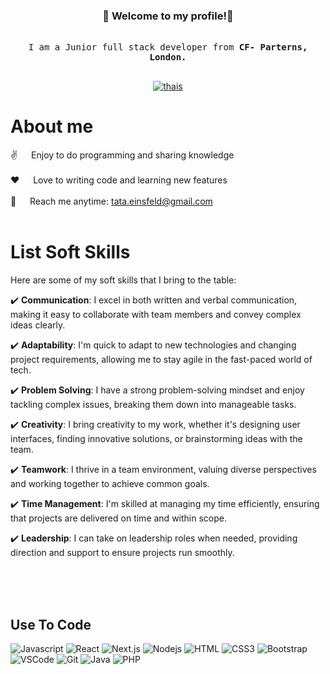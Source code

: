 
<!--
<p align="center">
  <a href="https://github.com/alsiam"><img src="https://readme-typing-svg.herokuapp.com/?lines=Self%20Taught%20Programmer;Front%20End%20Developer;1.5%2B%20years%20of%20coding%20experience;Always%20learning%20new%20things&center=true&width=380&height=45"></a>
</p>

 -->


<h3 align="center">🚀 Welcome to my profile!🚀</h3>

<p align="center"> 
  <samp>
    <br>
      I am a Junior full stack  developer from <b>CF- Parterns, London.</b>
    <br>
    <br>
  </samp>
</p>

<p align="center">
  <a href="www.linkedin.com/in/thaís-einsfeld-da-rocha-368a95252" target="_blank">
    <img src="https://img.shields.io/badge/LinkedIn-0077B5?style=for-the-badge&logo=linkedin&logoColor=white" alt="thais"/>
  </a>
</p>

<!-- About Section -->
 # About me
 ✌️ &emsp; Enjoy to do programming and sharing knowledge <br/><br/>
 ❤️ &emsp; Love to writing code and learning new features<br/><br/>
 📧 &emsp; Reach me anytime: tata.einsfeld@gmail.com<br/><br/>

# List Soft Skills

Here are some of my soft skills that I bring to the table:

✔️ **Communication**: I excel in both written and verbal communication, making it easy to collaborate with team members and convey complex ideas clearly.

✔️ **Adaptability**: I'm quick to adapt to new technologies and changing project requirements, allowing me to stay agile in the fast-paced world of tech.

✔️ **Problem Solving**: I have a strong problem-solving mindset and enjoy tackling complex issues, breaking them down into manageable tasks.

✔️ **Creativity**: I bring creativity to my work, whether it's designing user interfaces, finding innovative solutions, or brainstorming ideas with the team.

✔️ **Teamwork**: I thrive in a team environment, valuing diverse perspectives and working together to achieve common goals.

✔️ **Time Management**: I'm skilled at managing my time efficiently, ensuring that projects are delivered on time and within scope.

✔️ **Leadership**: I can take on leadership roles when needed, providing direction and support to ensure projects run smoothly.


<br/>
<br/>
<br/>

## Use To Code
![Javascript](https://img.shields.io/badge/Javascript-F0DB4F?style=for-the-badge&labelColor=black&logo=javascript&logoColor=F0DB4F)
![React](https://img.shields.io/badge/-React-61DBFB?style=for-the-badge&labelColor=black&logo=react&logoColor=61DBFB)
![Next.js](https://img.shields.io/badge/next.js-000000?style=for-the-badge&logo=nextdotjs&logoColor=white)
![Nodejs](https://img.shields.io/badge/Nodejs-3C873A?style=for-the-badge&labelColor=black&logo=node.js&logoColor=3C873A)
![HTML](https://img.shields.io/badge/HTML5-E34F26?style=for-the-badge&logo=html5&logoColor=white)
![CSS3](https://img.shields.io/badge/CSS3-1572B6?style=for-the-badge&logo=css3&logoColor=white)
![Bootstrap](https://img.shields.io/badge/Bootstrap-563D7C?style=for-the-badge&logo=bootstrap&logoColor=white)
![VSCode](https://img.shields.io/badge/Visual_Studio-0078d7?style=for-the-badge&logo=visual%20studio&logoColor=white)
![Git](https://img.shields.io/badge/Git-F05032?style=for-the-badge&logo=git&logoColor=white)
![Java](https://img.shields.io/badge/Java-007396?style=for-the-badge&logo=java&logoColor=white)
![PHP](https://img.shields.io/badge/PHP-777BB4?style=for-the-badge&logo=php&logoColor=white)

<br/>
